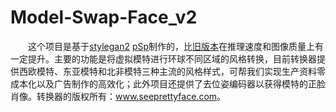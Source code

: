 # Model-Swap-Face_v2
&emsp;&emsp;这个项目是基于<a href='https://github.com/NVlabs/stylegan2'>stylegan2</a> <a href='https://github.com/eladrich/pixel2style2pixel'>pSp</a>制作的，比<a href='https://github.com/a312863063/Model-Swap-Face'>旧版本</a>在推理速度和图像质量上有一定提升。主要的功能是将虚拟模特进行环球不同区域的风格转换，目前转换器提供西欧模特、东亚模特和北非模特三种主流的风格样式，可帮我们实现生产资料零成本化以及广告制作的高效化；此外项目还提供了去位姿编码器以获得模特的正脸肖像。转换器的版权所有：<a href='http://www.seeprettyface.com'>www.seeprettyface.com</a>。<br /><br />

